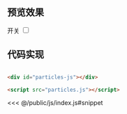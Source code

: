 <!-- 粒子效果 -->

## 预览效果

<script setup>
import { ref, watch } from 'vue'
import { useLocalStorage } from '@vueuse/core'

const isShow = useLocalStorage('particles',false)

watch(isShow,()=>{
  if(isShow.value){
    window.registerParticles()
  }else{
    window.unregisterParticles()
  }
})
</script>

<div class="flex items-center select-none">
  <label class="" for="particle">开关</label>
  <input v-model="isShow" type="checkbox" class="w-20 h-20" id="particle" />
</div>

## 代码实现

```html

<div id="particles-js"></div>

<script src="particles.js"></script>
```

<<< @/public/js/index.js#snippet
